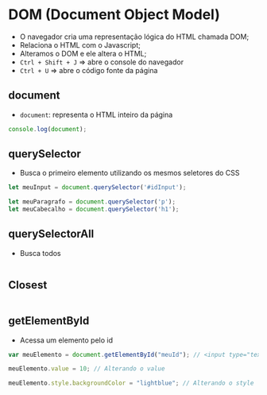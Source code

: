 # DOM (Document Object Model)

- O navegador cria uma representação lógica do HTML chamada DOM;
- Relaciona o HTML com o Javascript;
- Alteramos o DOM e ele altera o HTML;
- ```Ctrl + Shift + J```    => abre o console do navegador
- ```Ctrl + U```            => abre o código fonte da página

## document

- ```document```: representa o HTML inteiro da página

~~~javascript
console.log(document); 
~~~

## querySelector

- Busca o primeiro elemento utilizando os mesmos seletores do CSS

~~~javascript
let meuInput = document.querySelector('#idInput');
~~~

~~~javascript
let meuParagrafo = document.querySelector('p');
let meuCabecalho = document.querySelector('h1');
~~~

## querySelectorAll

- Busca todos

~~~javascript

~~~

## Closest

~~~html

~~~ 

## getElementById

- Acessa um elemento pelo id

~~~javascript
var meuElemento = document.getElementById("meuId"); // <input type="text" id="meuId">

meuElemento.value = 10; // Alterando o value

meuElemento.style.backgroundColor = "lightblue"; // Alterando o style
~~~
